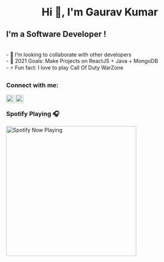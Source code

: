 <h1 align="center">Hi 👋, I'm Gaurav Kumar</h1>

## I'm a Software Developer ! 

<br>
- 👯 I’m looking to collaborate with other developers <br>
- 🥅 2021 Goals: Make Projects on ReactJS + Java + MongoDB <br>
- ⚡ Fun fact: I love to play Call Of Duty WarZone <br>

    
### Connect with me:

<a href="https://www.linkedin.com/in/ravuga/"><img align="left" alt="ravuga | LinkedIn" width="22px" src="https://cdn.jsdelivr.net/npm/simple-icons@v3/icons/linkedin.svg" /></a>
<a href="https://www.instagram.com/fireyepi_official/"><img align="left" alt="ravuga | Instagram" width="22px" src="https://cdn.jsdelivr.net/npm/simple-icons@v3/icons/instagram.svg" /></a>

<br>

### Spotify Playing 🎧
[<img src="https://spotify-now-playing-coral.vercel.app/api/spotify-playing" alt="Spotify Now Playing" width="350" />](https://open.spotify.com/user/314itoxb2ejxkk5pvyqniv3r6zn4)

